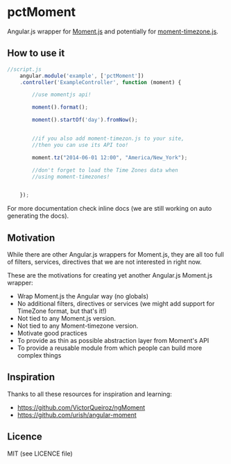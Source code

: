 pctMoment
=========

Angular.js wrapper for [Moment.js](http://momentjs.com) and potentially for
[moment-timezone.js](http://momentjs.com/timezone).


## How to use it


```javascript
//script.js
    angular.module('example', ['pctMoment'])
    .controller('ExampleController', function (moment) {

        //use momentjs api!

        moment().format();

        moment().startOf('day').fromNow();


        //if you also add moment-timezon.js to your site,
        //then you can use its API too!

        moment.tz("2014-06-01 12:00", "America/New_York");

        //don't forget to load the Time Zones data when
        //using moment-timezones!


    });
```


For more documentation check inline docs (we are still working on
auto generating the docs).


## Motivation

While there are other Angular.js wrappers for Moment.js,
they are all too full of filters, services, directives that
we are not interested in right now.

These are the motivations for creating yet another Angular.js Moment.js wrapper:

- Wrap Moment.js the Angular way (no globals)
- No additional filters, directives or services (we might add support for TimeZone format, but that's it!)
- Not tied to any Moment.js version.
- Not tied to any Moment-timezone version.
- Motivate good practices
- To provide as thin as possible abstraction layer from Moment's API
- To provide a reusable module from which people can build more complex things


## Inspiration

Thanks to all these resources for inspiration and learning:

- https://github.com/VictorQueiroz/ngMoment
- https://github.com/urish/angular-moment

## Licence

MIT (see LICENCE file)
